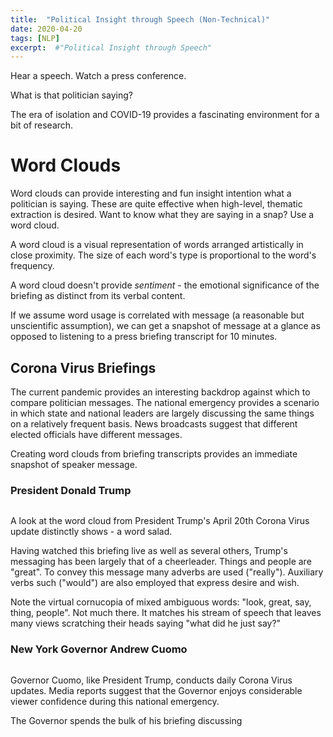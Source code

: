 ```yaml
---
title:  "Political Insight through Speech (Non-Technical)"
date: 2020-04-20
tags: [NLP]
excerpt:  #"Political Insight through Speech"
---
```


Hear a speech.  Watch a press conference.

What is that politician saying?

The era of isolation and COVID-19 provides a fascinating
environment for a bit of research.

# Word Clouds #

Word clouds can provide interesting and fun insight intention
what a politician is saying.  These are quite effective
when high-level, thematic extraction is desired.  Want to
know what they are saying in a snap?  Use a word cloud.

A word cloud is a visual representation of words arranged
artistically in close proximity. The size of each word's type
is proportional to the word's frequency.

A word cloud doesn't provide *sentiment* -  the emotional
significance of the briefing as distinct from its verbal
content.

If we assume word usage is correlated with message (a reasonable
but unscientific assumption), we can get a snapshot of message
at a glance as opposed to listening to a press briefing transcript
for 10 minutes.

## Corona Virus Briefings ##

The current pandemic provides an interesting backdrop against which
to compare politician messages.  The national emergency provides
a scenario in which state and national leaders are largely discussing
the same things on a relatively frequent basis.  News broadcasts suggest
that different elected officials have different messages.

Creating word clouds from briefing transcripts provides an immediate
snapshot of speaker message.

### President Donald Trump ###


<img src="{{site.url}}{{ site.baseurl }}/images/wordcloud/TrumpWords420.png" alt="">

A look at the word cloud from President Trump's April 20th Corona Virus update
distinctly shows - a word salad.

Having watched this briefing live as well as several others, Trump's messaging
has been largely that of a cheerleader.  Things and people are "great".  To
convey this message many adverbs are used ("really").  Auxiliary verbs such
("would") are also employed that express desire and wish.  

Note the virtual cornucopia of mixed ambiguous words: "look, great, say,
thing, people".  Not much there.  It matches his stream of speech that
leaves many views scratching their heads saying "what did he just say?"

### New York Governor Andrew Cuomo ###


<img src="{{site.url}}{{ site.baseurl }}/images/wordcloud/CuomoWords420.png" alt="">

Governor Cuomo, like President Trump, conducts daily Corona Virus updates.  Media reports suggest that the Governor enjoys considerable viewer confidence during this national emergency.  

The Governor spends the bulk of his briefing discussing 
